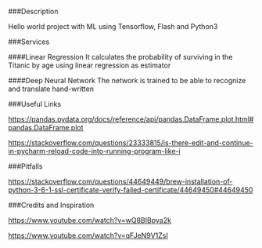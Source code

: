 ###Description

Hello world project with ML using Tensorflow, Flash and Python3

###Services

####Linear Regression
It calculates the probability of surviving in the Titanic by age using linear regression as estimator

####Deep Neural Network
The network is trained to be able to recognize and translate hand-written

###Useful Links

https://pandas.pydata.org/docs/reference/api/pandas.DataFrame.plot.html#pandas.DataFrame.plot

https://stackoverflow.com/questions/23333815/is-there-edit-and-continue-in-pycharm-reload-code-into-running-program-like-i

###Pitfalls

https://stackoverflow.com/questions/44649449/brew-installation-of-python-3-6-1-ssl-certificate-verify-failed-certificate/44649450#44649450

###Credits and Inspiration

https://www.youtube.com/watch?v=wQ8BIBpya2k

https://www.youtube.com/watch?v=qFJeN9V1ZsI